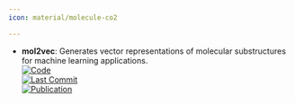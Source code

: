 ```yaml
---
icon: material/molecule-co2

---
```


- **mol2vec**: Generates vector representations of molecular substructures for machine learning applications.  
	[![Code](https://img.shields.io/github/stars/samoturk/mol2vec?style=for-the-badge&logo=github)](https://github.com/samoturk/mol2vec)  
	[![Last Commit](https://img.shields.io/github/last-commit/samoturk/mol2vec?style=for-the-badge&logo=github)](https://github.com/samoturk/mol2vec)  
	[![Publication](https://img.shields.io/badge/Publication-Citations:446-blue?style=for-the-badge&logo=bookstack)](https://doi.org/10.1021/acs.jcim.7b00616)  
